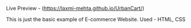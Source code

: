 Live Preview - (https://laxmi-mehta.github.io/UrbanCart/)

This is just the basic example of E-commerce Website. 
Used - HTML, CSS
